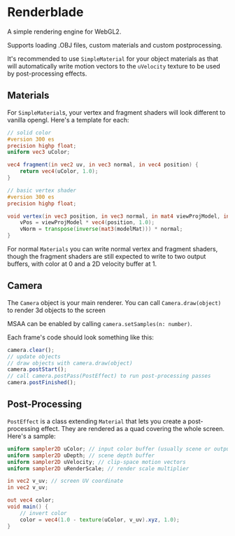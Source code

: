 # Renderblade

A simple rendering engine for WebGL2.

Supports loading .OBJ files, custom materials and custom postprocessing.

It's recommended to use `SimpleMaterial` for your object materials as that will automatically write motion vectors to the `uVelocity` texture to be used by post-processing effects.

## Materials
For `SimpleMaterial`s, your vertex and fragment shaders will look different to vanilla opengl. Here's a template for each:
```glsl
// solid color
#version 300 es
precision highp float;
uniform vec3 uColor;

vec4 fragment(in vec2 uv, in vec3 normal, in vec4 position) {
    return vec4(uColor, 1.0);
}
```
```glsl
// basic vertex shader
#version 300 es
precision highp float;

void vertex(in vec3 position, in vec3 normal, in mat4 viewProjModel, in mat4 modelMat, out vec4 vPos, out vec3 vNorm) {
    vPos = viewProjModel * vec4(position, 1.0);
    vNorm = transpose(inverse(mat3(modelMat))) * normal;
}
```

For normal `Materials` you can write normal vertex and fragment shaders, though the fragment shaders are still expected to write to two output buffers, with color at 0 and a 2D velocity buffer at 1.

## Camera
The `Camera` object is your main renderer. You can call `Camera.draw(object)` to render 3d objects to the screen

MSAA can be enabled by calling `camera.setSamples(n: number)`. 

Each frame's code should look something like this:
```js
camera.clear();
// update objects
// draw objects with camera.draw(object)
camera.postStart();
// call camera.postPass(PostEffect) to run post-processing passes
camera.postFinished();
```

## Post-Processing

`PostEffect` is a class extending `Material` that lets you create a post-processing effect. They are rendered as a quad covering the whole screen. Here's a sample:
```glsl
uniform sampler2D uColor; // input color buffer (usually scene or output from last effect, but can be customized)
uniform sampler2D uDepth; // scene depth buffer
uniform sampler2D uVelocity; // clip-space motion vectors
uniform sampler2D uRenderScale; // render scale multiplier

in vec2 v_uv; // screen UV coordinate
in vec2 v_uv;

out vec4 color;
void main() {
    // invert color
    color = vec4(1.0 - texture(uColor, v_uv).xyz, 1.0); 
}
```

